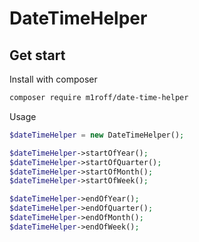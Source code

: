 # DateTimeHelper

## Get start

Install with composer
```sh
composer require m1roff/date-time-helper
```

Usage
```php
$dateTimeHelper = new DateTimeHelper(); 

$dateTimeHelper->startOfYear();
$dateTimeHelper->startOfQuarter();
$dateTimeHelper->startOfMonth();
$dateTimeHelper->startOfWeek();

$dateTimeHelper->endOfYear();
$dateTimeHelper->endOfQuarter();
$dateTimeHelper->endOfMonth();
$dateTimeHelper->endOfWeek();
```
